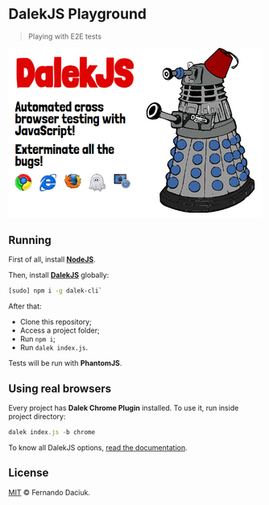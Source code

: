 # DalekJS Playground

> Playing with E2E tests

<p align="center">
  <img src="assets/dalekjs.png" alt="DalekJS" />
</p>

## Running

First of all, install [**NodeJS**](https://nodejs.org/). 

Then, install [**DalekJS**](http://dalekjs.com/) globally: 

```sh
[sudo] npm i -g dalek-cli`
```

After that:

- Clone this repository;
- Access a project folder;
- Run `npm i`;
- Run `dalek index.js`.

Tests will be run with **PhantomJS**.

## Using real browsers

Every project has **Dalek Chrome Plugin** installed. To use it, run inside project directory:

```js
dalek index.js -b chrome
```

To know all DalekJS options, [read the documentation](http://dalekjs.com/pages/documentation.html).

## License

[MIT](https://github.com/fdaciuk/licenses/blob/master/MIT-LICENSE.md) © Fernando Daciuk.
